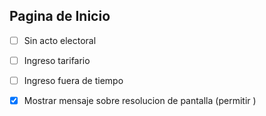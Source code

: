 ## Pagina de Inicio
- [ ] Sin acto electoral
- [ ] Ingreso tarifario
- [ ] Ingreso fuera de tiempo

- [x] Mostrar mensaje sobre resolucion de pantalla (permitir )